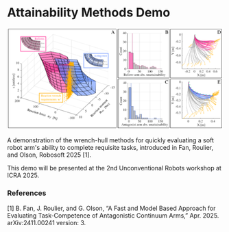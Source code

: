 # Attainability Methods Demo

![](assets/temp_readme_header.png)

A demonstration of the wrench-hull methods for quickly evaluating a soft robot arm's ability to complete requisite tasks, introduced in Fan, Roulier, and Olson, Robosoft 2025 [1].

This demo will be presented at the 2nd Unconventional Robots workshop at ICRA 2025.

### References
[1] B. Fan, J. Roulier, and G. Olson, “A Fast and Model Based Approach for Evaluating Task-Competence of Antagonistic Continuum Arms,” Apr. 2025. arXiv:2411.00241 version: 3.